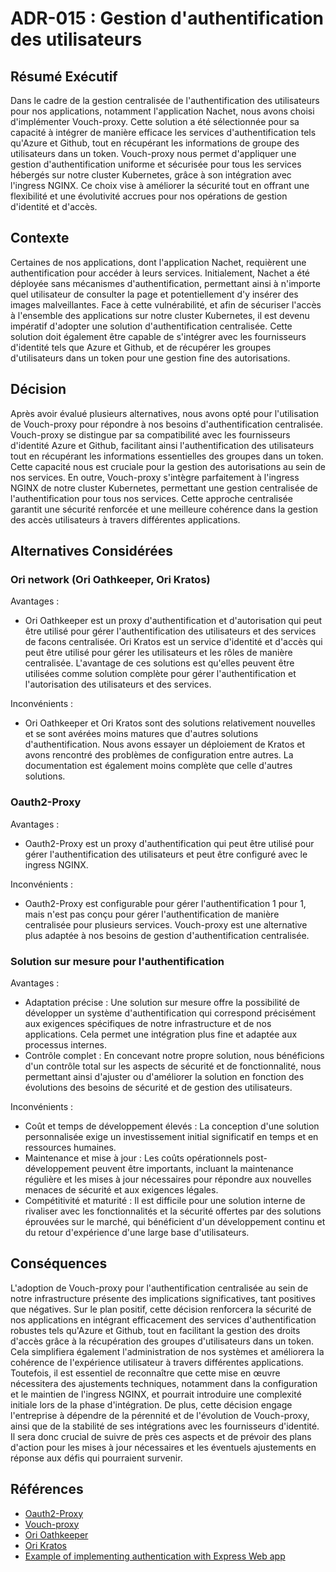 # ADR-015 : Gestion d'authentification des utilisateurs

## Résumé Exécutif

Dans le cadre de la gestion centralisée de l'authentification des utilisateurs
pour nos applications, notamment l'application Nachet, nous avons choisi
d'implémenter Vouch-proxy. Cette solution a été sélectionnée pour sa capacité à
intégrer de manière efficace les services d'authentification tels qu'Azure et
Github, tout en récupérant les informations de groupe des utilisateurs dans un
token. Vouch-proxy nous permet d'appliquer une gestion d'authentification
uniforme et sécurisée pour tous les services hébergés sur notre cluster
Kubernetes, grâce à son intégration avec l'ingress NGINX. Ce choix vise à
améliorer la sécurité tout en offrant une flexibilité et une évolutivité accrues
pour nos opérations de gestion d'identité et d'accès.

## Contexte

Certaines de nos applications, dont l'application Nachet, requièrent une
authentification pour accéder à leurs services. Initialement, Nachet a été
déployée sans mécanismes d'authentification, permettant ainsi à n'importe quel
utilisateur de consulter la page et potentiellement d'y insérer des images
malveillantes. Face à cette vulnérabilité, et afin de sécuriser l'accès à
l'ensemble des applications sur notre cluster Kubernetes, il est devenu
impératif d'adopter une solution d'authentification centralisée. Cette solution
doit également être capable de s'intégrer avec les fournisseurs d'identité tels
que Azure et Github, et de récupérer les groupes d'utilisateurs dans un token
pour une gestion fine des autorisations.

## Décision

Après avoir évalué plusieurs alternatives, nous avons opté pour l'utilisation de
Vouch-proxy pour répondre à nos besoins d'authentification centralisée.
Vouch-proxy se distingue par sa compatibilité avec les fournisseurs d'identité
Azure et Github, facilitant ainsi l'authentification des utilisateurs tout en
récupérant les informations essentielles des groupes dans un token. Cette
capacité nous est cruciale pour la gestion des autorisations au sein de nos
services. En outre, Vouch-proxy s'intègre parfaitement à l'ingress NGINX de
notre cluster Kubernetes, permettant une gestion centralisée de
l'authentification pour tous nos services. Cette approche centralisée garantit
une sécurité renforcée et une meilleure cohérence dans la gestion des accès
utilisateurs à travers différentes applications.

## Alternatives Considérées

### Ori network (Ori Oathkeeper, Ori Kratos)

Avantages :

- Ori Oathkeeper est un proxy d'authentification et d'autorisation qui peut être
  utilisé pour gérer l'authentification des utilisateurs et des services de
  facons centralisée. Ori Kratos est un service d'identité et d'accès qui peut
  être utilisé pour gérer les utilisateurs et les rôles de manière centralisée.
  L'avantage de ces solutions est qu'elles peuvent être utilisées comme solution
  complète pour gérer l'authentification et l'autorisation des utilisateurs et
  des services.

Inconvénients :

- Ori Oathkeeper et Ori Kratos sont des solutions relativement nouvelles et se
  sont avérées moins matures que d'autres solutions d'authentification. Nous
  avons essayer un déploiement de Kratos et avons rencontré des problèmes de
  configuration entre autres. La documentation est également moins complète que
  celle d'autres solutions.

### Oauth2-Proxy

Avantages :

- Oauth2-Proxy est un proxy d'authentification qui peut être utilisé pour gérer
  l'authentification des utilisateurs et peut être configuré avec le ingress
  NGINX.

Inconvénients :

- Oauth2-Proxy est configurable pour gérer l'authentification 1 pour 1, mais
  n'est pas conçu pour gérer l'authentification de manière centralisée pour
  plusieurs services. Vouch-proxy est une alternative plus adaptée à nos besoins
  de gestion d'authentification centralisée.

### Solution sur mesure pour l'authentification

Avantages :

- Adaptation précise : Une solution sur mesure offre la possibilité de
  développer un système d'authentification qui correspond précisément aux
  exigences spécifiques de notre infrastructure et de nos applications. Cela
  permet une intégration plus fine et adaptée aux processus internes.
- Contrôle complet : En concevant notre propre solution, nous bénéficions d'un
  contrôle total sur les aspects de sécurité et de fonctionnalité, nous
  permettant ainsi d'ajuster ou d'améliorer la solution en fonction des
  évolutions des besoins de sécurité et de gestion des utilisateurs.

Inconvénients :

- Coût et temps de développement élevés : La conception d'une solution
  personnalisée exige un investissement initial significatif en temps et en
  ressources humaines.
- Maintenance et mise à jour : Les coûts opérationnels post-développement
  peuvent être importants, incluant la maintenance régulière et les mises à jour
  nécessaires pour répondre aux nouvelles menaces de sécurité et aux exigences
  légales.
- Compétitivité et maturité : Il est difficile pour une solution interne de
  rivaliser avec les fonctionnalités et la sécurité offertes par des solutions
  éprouvées sur le marché, qui bénéficient d'un développement continu et du
  retour d'expérience d'une large base d'utilisateurs.

## Conséquences

L'adoption de Vouch-proxy pour l'authentification centralisée au sein de notre
infrastructure présente des implications significatives, tant positives que
négatives. Sur le plan positif, cette décision renforcera la sécurité de nos
applications en intégrant efficacement des services d'authentification robustes
tels qu'Azure et Github, tout en facilitant la gestion des droits d'accès grâce
à la récupération des groupes d'utilisateurs dans un token. Cela simplifiera
également l'administration de nos systèmes et améliorera la cohérence de
l'expérience utilisateur à travers différentes applications. Toutefois, il est
essentiel de reconnaître que cette mise en œuvre nécessitera des ajustements
techniques, notamment dans la configuration et le maintien de l'ingress NGINX,
et pourrait introduire une complexité initiale lors de la phase d'intégration.
De plus, cette décision engage l'entreprise à dépendre de la pérennité et de
l'évolution de Vouch-proxy, ainsi que de la stabilité de ses intégrations avec
les fournisseurs d'identité. Il sera donc crucial de suivre de près ces aspects
et de prévoir des plans d'action pour les mises à jour nécessaires et les
éventuels ajustements en réponse aux défis qui pourraient survenir.

## Références

- [Oauth2-Proxy](https://oauth2-proxy.github.io/oauth2-proxy/)
- [Vouch-proxy](https://github.com/vouch/vouch-proxy)
- [Ori Oathkeeper](https://www.ory.sh/oathkeeper/)
- [Ori Kratos](https://www.ory.sh/kratos/)
- [Example of implementing authentication with Express Web
  app](https://learn.microsoft.com/en-us/entra/identity-platform/tutorial-v2-nodejs-webapp-msal)
